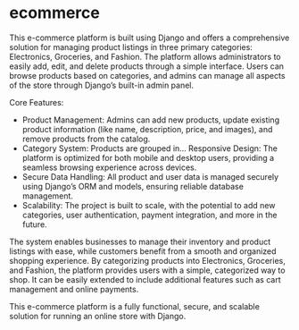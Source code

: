 # ecommerce
This e-commerce platform is built using Django and offers a comprehensive solution for managing product listings in three primary categories: Electronics, Groceries, and Fashion.
The platform allows administrators to easily add, edit, and delete products through a simple interface. Users can browse products based on categories, and admins can manage all aspects of the store through Django’s built-in admin panel.

Core Features:
- Product Management: Admins can add new products, update existing product information (like name, description, price, and images), and remove products from the catalog.
- Category System: Products are grouped in…
Responsive Design: The platform is optimized for both mobile and desktop users, providing a seamless browsing experience across devices.
- Secure Data Handling: All product and user data is managed securely using Django’s ORM and models, ensuring reliable database management.
- Scalability: The project is built to scale, with the potential to add new categories, user authentication, payment integration, and more in the future.
  
The system enables businesses to manage their inventory and product listings with ease, while customers benefit from a smooth and organized shopping experience. By categorizing products into Electronics, Groceries, and Fashion, the platform provides users with a simple, categorized way to shop. It can be easily extended to include additional features such as cart management and online payments.

This e-commerce platform is a fully functional, secure, and scalable solution for running an online store with Django.
